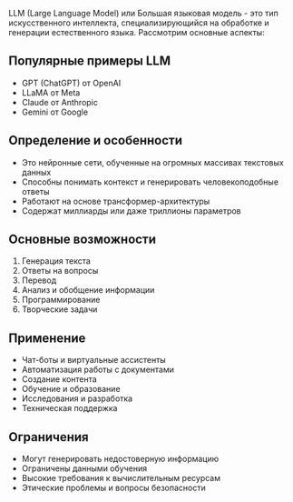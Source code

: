 LLM (Large Language Model) или Большая языковая модель - это тип искусственного интеллекта, специализирующийся на обработке и генерации естественного языка. Рассмотрим основные аспекты:

## Популярные примеры LLM

- GPT (ChatGPT) от OpenAI
- LLaMA от Meta
- Claude от Anthropic
- Gemini от Google

## Определение и особенности

- Это нейронные сети, обученные на огромных массивах текстовых данных
- Способны понимать контекст и генерировать человекоподобные ответы
- Работают на основе трансформер-архитектуры
- Содержат миллиарды или даже триллионы параметров

## Основные возможности

1. Генерация текста
2. Ответы на вопросы
3. Перевод
4. Анализ и обобщение информации
5. Программирование
6. Творческие задачи
## Применение

- Чат-боты и виртуальные ассистенты
- Автоматизация работы с документами
- Создание контента
- Обучение и образование
- Исследования и разработка
- Техническая поддержка

## Ограничения

- Могут генерировать недостоверную информацию
- Ограничены данными обучения
- Высокие требования к вычислительным ресурсам
- Этические проблемы и вопросы безопасности
